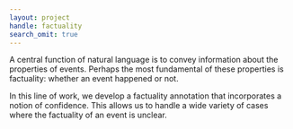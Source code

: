 ```yaml
---
layout: project
handle: factuality
search_omit: true
---
```


A central function of natural language is to convey information about the properties of events. Perhaps the most fundamental of these properties is factuality: whether an event happened or not.

In this line of work, we develop a factuality annotation that incorporates a notion of confidence. This allows us to handle a wide variety of cases where the factuality of an event is unclear.